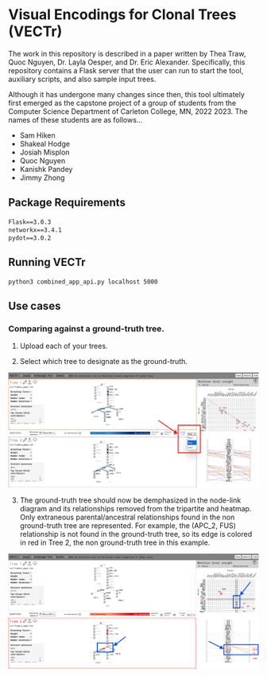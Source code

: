# Visual Encodings for Clonal Trees (VECTr) 

The work in this repository is described in a paper written by Thea Traw, Quoc Nguyen, Dr. Layla Oesper, and Dr. Eric Alexander.
Specifically, this repository contains a Flask server that the user can run to start the tool, auxiliary scripts, and also sample
input trees. 

Although it has undergone many changes since then, this tool ultimately 
first emerged as the capstone project of a group of students 
from the Computer Science Department of Carleton College, MN, 2022 2023. 
The names of these students are as follows...

- Sam Hiken
- Shakeal Hodge
- Josiah Misplon
- Quoc Nguyen
- Kanishk Pandey
- Jimmy Zhong

## Package Requirements

```
Flask==3.0.3
networkx==3.4.1
pydot==3.0.2
```

## Running VECTr

```
python3 combined_app_api.py localhost 5000
```

## Use cases

### Comparing against a ground-truth tree.

1. Upload each of your trees.

2. Select which tree to designate as the ground-truth. 

![Full screenshot of VECTr, annotated to show how to designate a ground-truth tree.](documentation/ground-truth-image-1.png)

3. The ground-truth tree should now be demphasized in the node-link diagram and its relationships removed from the tripartite and heatmap. Only extraneous parental/ancestral relationships found in the non ground-truth tree are represented. For example, the (APC_2, FUS) relationship is not found in the ground-truth tree, so its edge is colored in red in Tree 2, the non ground-truth tree in this example.  

![Full screenshot of VECTr, emphasizing a unique parent-child pair in the non ground-truth tree.](documentation/ground-truth-image-2.png)

